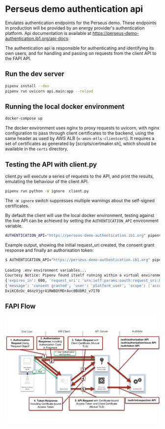 # Perseus demo authentication api

Emulates authentication endpoints for the Perseus demo. These endpoints in production will be provided by an energy provider's authentication platform. Api documentation is available at https://perseus-demo-authentication.ib1.org/api-docs.

The authentication api is responsible for authenticating and identifying its own users, and for handling and passing on requests from the client API to the FAPI API.

## Run the dev server

```bash
pipenv install --dev
pipenv run uvicorn api.main:app --reload
```

## Running the local docker environment

```bash
docker-compose up
```

The docker environment uses nginx to proxy requests to uvicorn, with nginx configuration to pass through client certificates to the backend, using the same header as used by AWS ALB (`x-amzn-mtls-clientcert`). It requires a set of certificates as generated by [scripts/certmaker.sh], which should be available in the `certs` directory.

## Testing the API with client.py

client.py will execute a series of requests to the API, and print the results, emulating the behaviour of the client API.

```bash
pipenv run python -W ignore  client.py
```

The `-W ignore` switch suppresses multiple warnings about the self-signed certificates.

By default the client will use the local docker environment, testing against the live API can be achieved by setting the `AUTHENTICATION_API` environment variable.

```bash
AUTHENTICATION_API="https://perseus-demo-authentication.ib1.org" pipenv run python -W ignore  client.py
```

Example output, showing the initial request_uri created, the consent grant response and finally an authorisation token:

```bash
$ AUTHENTICATION_API="https://perseus-demo-authentication.ib1.org" pipenv run python -W ignore  client.py

Loading .env environment variables...
Courtesy Notice: Pipenv found itself running within a virtual environment, so it will automatically use that environment, instead of creating its own for any project. You can set PIPENV_IGNORE_VIRTUALENVS=1 to force pipenv to ignore that environment and create its own instead. You can set PIPENV_VERBOSITY=-1 to suppress this warning.
{'expires_in': 600, 'request_uri': 'urn:ietf:params:oauth:request_uri:UymBrux4ZEMrBRKx9UyKyIm98zpX1cHmAPGAGNofmm4'}
{'message': 'consent granted', 'user': 'platform_user', 'scope': ['account']}
DxiKC0cOc_46nzVjgr41RWBQtMDrAvc0BUbMJ_v7I70
```

## FAPI Flow

![FAPI Flow diagram](docs/fapi-authlete-flow.png)
